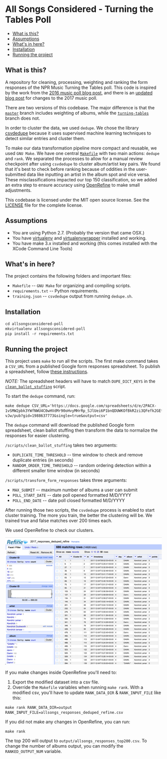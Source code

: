 All Songs Considered - Turning the Tables Poll
==============================================

* [What is this?](#what-is-this)
* [Assumptions](#assumptions)
* [What's in here?](#whats-in-here)
* [Installation](#installation)
* [Running the project](#running-the-project)

What is this?
-------------

A repository for cleaning, processing, weighting and ranking the form responses of the NPR Music Turning the Tables poll. This code is inspired by the work from the [2016 music poll blog post](http://blog.apps.npr.org/2016/12/16/all-songs-considered-poll.html), and there is an [updated blog post](http://blog.apps.npr.org/2018/01/03/all-songs-considered-poll.html) for changes to the 2017 music poll.

There are two versions of this codebase. The major difference is that the [`master`](https://github.com/nprapps/allsongsconsidered-poll) branch includes weighting of albums, while the [`turning-tables`](https://github.com/nprapps/allsongsconsidered-poll/tree/turning-tables) branch does not.

In order to cluster the data, we used `dedupe`. We chose the library [csvdedupe](https://github.com/dedupeio/csvdedupe) because it uses supervised machine learning techniques to detect similar entries and cluster them.

To make our data transformation pipeline more compact and reusable, we used `GNU Make`. We have one central [`Makefile`](Makefile) with two main actions: `dedupe` and `rank`. We separated the processes to allow for a manual review checkpoint after using `csvdedupe` to cluster album/artist key pairs. We found that it's best to check before ranking because of oddities in the user-submitted data like inputting an artist in the album spot and vice versa. These misclassifications impacted our top 150 classification, so we added an extra step to ensure accuracy using [OpenRefine](http://openrefine.org/) to make small adjustments.

This codebase is licensed under the MIT open source license. See the [LICENSE](LICENSE) file for the complete license.


Assumptions
-----------

* You are using Python 2.7. (Probably the version that came OSX.)
* You have [virtualenv](https://pypi.python.org/pypi/virtualenv) and [virtualenvwrapper](https://pypi.python.org/pypi/virtualenvwrapper) installed and working.
* You have make 3.x installed and working (this comes installed with the XCode Command Line Tools)


What's in here?
---------------
The project contains the following folders and important files:

* `Makefile` -- `GNU Make` for organizing and compiling scripts.
* `requirements.txt` -- Python requirements.
* `training.json` -- `csvdedupe` output from running `dedupe.sh`.


Installation
------------

```
cd allsongsconsidered-poll
mkvirtualenv allsongsconsidered-poll
pip install -r requirements.txt
```

Running the project
-------------------

This project uses `make` to run all the scripts. The first make command takes a `CSV_URL` from a published Google form responses spreadsheet. To publish a spreadsheet, follow [these instructions](https://support.google.com/docs/answer/37579?co=GENIE.Platform%3DDesktop&hl=en).

*NOTE:* The spreadsheet headers will have to match `DUPE_DICT_KEYS` in the [`clean_ballot_stuffing`](/scripts/clean_ballot_stuffing.py#L16-L27) script. 

To start the `dedupe` command, run:

```
make dedupe CSV_URL='https://docs.google.com/spreadsheets/d/e/2PACX-1vSMW2pbk3YWfNWU4C0wHVdMr90oHvyMHrRp_SJlUei6P1bnQDUWKOfBkR2zi3QFefk2GEfv5TTE-vJw/pub?gid=1988637773&single=true&output=csv'
```

The `dedupe` command will download the published Google form spreadsheet, clean ballot stuffing then transform the data to normalize the responses for easier clustering.

`/scripts/clean_ballot_stuffing` takes two arguments:

* `DUPLICATE_TIME_THRESHOLD` -- time window to check and remove duplicate entries (in seconds)
* `RANDOM_ORDER_TIME_THRESHOLD` -- random ordering detection within a different smaller time window (in seconds)

`/scripts/transform_form_responses` takes three arguments:

* `MAX_SUBMIT` -- maximum number of albums a user can submit
* `POLL_START_DATE` -- date poll opened formatted M/D/YYYY
* `POLL_END_DATE` -- date poll closed formatted M/D/YYYY

After running those two scripts, the `csvdedupe` process is enabled to start cluster training. The more you train, the better the clustering will be. We trained true and false matches over 200 times each.

We used OpenRefine to check our clusters.

![OpenRefine screenshot][screenshot]

[screenshot]: readme-assets/OpenRefine_validation.png

If you make changes inside OpenRefine you'll need to:
1. Export the modified dataset into a csv file.
2. Override the `Makefile` variables when running `make rank`. With a modified csv, you'll have to update `RANK_DATA_DIR` & `RANK_INPUT_FILE` like this:

```
make rank RANK_DATA_DIR=output RANK_INPUT_FILE=allsongs_responses_deduped_refine.csv
```

If you did not make any changes in OpenRefine, you can run:
```
make rank
```

The top 200 will output to `output/allsongs_responses_top200.csv`. To change the number of albums output, you can modify the `RANKED_OUTPUT_NUM` variable.
